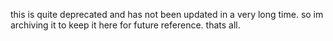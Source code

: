 this is quite deprecated and has not been updated in a very long time. so im archiving it to keep it here for future reference. thats all.

